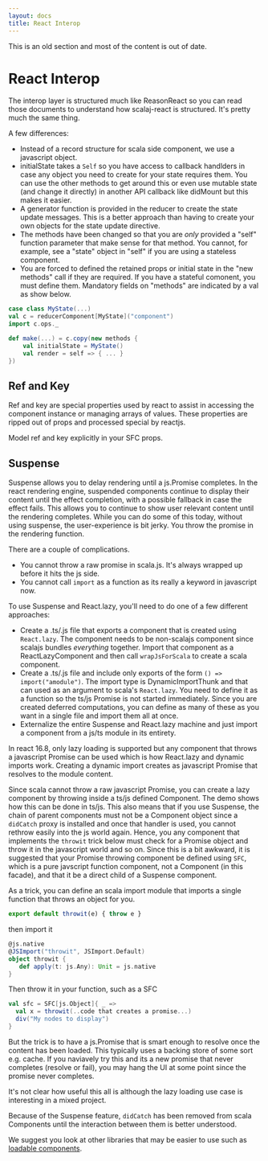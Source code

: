 ```yaml
---
layout: docs
title: React Interop
---
```


This is an old section and most of the content is out of date.

# React Interop

The interop layer is structured much like ReasonReact so you can read those
documents to understand how scalaj-react is structured. It's pretty much the
same thing.

A few differences:
* Instead of a record structure for scala side component, we use a javascript
  object.
* initialState takes a `Self` so you have access to callback handlders in case
  any object you need to create for your state requires them. You can use the
  other methods to get around this or even use mutable state (and change it
  directly) in another API callback like didMount but this makes it easier.
* A generator function is provided in the reducer to create the state update
  messages. This is a better approach than having to create your own objects for
  the state update directive.
* The methods have been changed so that you are *only* provided a "self"
  function parameter that make sense for that method. You cannot, for example,
  see a "state" object in "self" if you are using a stateless component.
* You are forced to defined the retained props or initial state in the "new
  methods" call if they are required. If you have a stateful comonent, you must
  define them. Mandatory fields on "methods" are indicated by a val as show below.

```scala
case class MyState(...)
val c = reducerComponent[MyState]("component")
import c.ops._

def make(...) = c.copy(new methods {
    val initialState = MyState()
    val render = self => { ... }
})

```

## Ref and Key

Ref and key are special properties used by react to assist in accessing the
component instance or managing arrays of values. These properties are ripped out
of props and processed special by reactjs.

Model ref and key explicitly in your SFC props.

## Suspense

Suspense allows you to delay rendering until a js.Promise completes. In the
react rendering engine, suspended components continue to display their content
until the effect completion, with a possible fallback in case the effect
fails. This allows you to continue to show user relevant content until the
rendering completes. While you can do some of this today, without using
suspense, the user-experience is bit jerky. You throw the promise in the
rendering function.

There are a couple of complications.
* You cannot throw a raw promise in scala.js. It's always wrapped up before it
  hits the js side.
* You cannot call `import` as a function as its really a keyword in javascript
  now.
  
To use Suspense and React.lazy, you'll need to do one of a few different
approaches:
* Create a .ts/.js file that exports a component that is created using
  `React.lazy`. The component needs to be non-scalajs component since scalajs
  bundles *everything* together. Import that component as a ReactLazyComponent
  and then call `wrapJsForScala` to create a scala component.
* Create a .ts/.js file and include only exports of the form `() =>
  import("amodule")`. The import type is DynamicImportThunk and that can used as
  an argument to scala's `React.lazy`. You need to define it as a function so
  the ts/js Promise is not started immediately. Since you are created deferred
  computations, you can define as many of these as you want in a single file and
  import them all at once.
* Externalize the entire Suspense and React.lazy machine and just import a
  component from a js/ts module in its entirety.

In react 16.8, only lazy loading is supported but any component that throws a
javascript Promise can be used which is how React.lazy and dynamic imports
work. Creating a dynamic import creates as javascript Promise that resolves to
the module content.

Since scala cannot throw a raw javascript Promise, you can create a lazy
component by throwing inside a ts/js defined Component. The demo shows how this
can be done in ts/js. This also means that if you use Suspense, the chain of
parent components must not be a Component object since a `didCatch` proxy is
installed and once that handler is used, you cannot rethrow easily into the js
world again. Hence, you any component that implements the `throwit` trick below
must check for a Promise object and throw it in the javascript world and so
on. Since this is a bit awkward, it is suggested that your Promise throwing
component be defined using `SFC`, which is a pure javscript function component,
not a Component (in this facade), and that it be a direct child of a Suspense
component.

As a trick, you can define an scala import module that imports a single function
that throws an object for you.

```javascript
export default throwit(e) { throw e }
```

then import it

```scala
@js.native
@JSImport("throwit", JSImport.Default)
object throwit { 
   def apply(t: js.Any): Unit = js.native
}
```

Then throw it in your function, such as a SFC

```scala
val sfc = SFC[js.Object]{ _ =>
  val x = throwit(..code that creates a promise...)
  div("My nodes to display")
}
```

But the trick is to have a js.Promise that is smart enough to resolve once the
content has been loaded. This typically uses a backing store of some sort
e.g. cache. If you naviavely try this and its a new promise that never completes
(resolve or fail), you may hang the UI at some point since the promise never
completes.

It's not clear how useful this all is although the lazy loading use case is
interesting in a mixed project.

Because of the Suspense feature, `didCatch` has been removed from scala
Components until the interaction between them is better understood.

We suggest you look at other libraries that may be easier to use such as
[loadable
components](https://www.smooth-code.com/open-source/loadable-components/).


